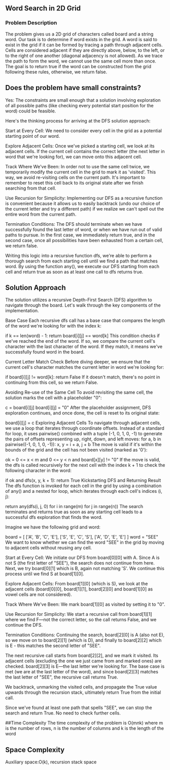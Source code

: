 ## Word Search in 2D Grid

### Problem Description
The problem gives us a 2D grid of characters called board and a string word. Our task is to determine if word exists in the grid. A word is said to exist in the grid if it can be formed by tracing a path through adjacent cells. Cells are considered adjacent if they are directly above, below, to the left, or to the right of one another (diagonal adjacency is not allowed). As we trace the path to form the word, we cannot use the same cell more than once. The goal is to return true if the word can be constructed from the grid following these rules, otherwise, we return false.

## Does the problem have small constraints?

Yes: The constraints are small enough that a solution involving exploration of all possible paths (like checking every potential start position for the word) could be feasible.

Here's the thinking process for arriving at the DFS solution approach:

Start at Every Cell: We need to consider every cell in the grid as a potential starting point of our word.

Explore Adjacent Cells: Once we've picked a starting cell, we look at its adjacent cells. If the current cell contains the correct letter (the next letter in word that we're looking for), we can move onto this adjacent cell.

Track Where We've Been: In order not to use the same cell twice, we temporarily modify the current cell in the grid to mark it as 'visited'. This way, we avoid re-visiting cells on the current path. It's important to remember to reset this cell back to its original state after we finish searching from that cell.

Use Recursion for Simplicity: Implementing our DFS as a recursive function is convenient because it allows us to easily backtrack (undo our choice of the current letter and try a different path) if we realize we can't spell out the entire word from the current path.

Termination Conditions: The DFS should terminate when we have successfully found the last letter of word, or when we have run out of valid paths to pursue. In the first case, we immediately return true, and in the second case, once all possibilities have been exhausted from a certain cell, we return false.

Writing this logic into a recursive function dfs, we're able to perform a thorough search from each starting cell until we find a path that matches word. By using the function any(), we execute our DFS starting from each cell and return true as soon as at least one call to dfs returns true.

## Solution Approach
The solution utilizes a recursive Depth-First Search (DFS) algorithm to navigate through the board. Let's walk through the key components of the implementation.

Base Case
Each recursive dfs call has a base case that compares the length of the word we're looking for with the index k:

if k == len(word) - 1:
    return board[i][j] == word[k]
This condition checks if we've reached the end of the word. If so, we compare the current cell's character with the last character of the word. If they match, it means we've successfully found word in the board.

Current Letter Match Check
Before diving deeper, we ensure that the current cell's character matches the current letter in word we're looking for:

if board[i][j] != word[k]:
    return False
If it doesn't match, there's no point in continuing from this cell, so we return False.

Avoiding Re-use of the Same Cell
To avoid revisiting the same cell, the solution marks the cell with a placeholder "0":

c = board[i][j]
board[i][j] = "0"
After the placeholder assignment, DFS exploration continues, and once done, the cell is reset to its original state:

board[i][j] = c
Exploring Adjacent Cells
To navigate through adjacent cells, we use a loop that iterates through coordinate offsets. Instead of a standard for loop, it uses pairwise() combined with a tuple (-1, 0, 1, 0, -1) to generate the pairs of offsets representing up, right, down, and left moves:
for a, b in pairwise((-1, 0, 1, 0, -1)):
    x, y = i + a, j + b
The move is valid if it's within the bounds of the grid and the cell has not been visited (marked as '0'):

ok = 0 <= x < m and 0 <= y < n and board[x][y] != "0"
If the move is valid, the dfs is called recursively for the next cell with the index k + 1 to check the following character in the word:

if ok and dfs(x, y, k + 1):
    return True
Kickstarting DFS and Returning Result
The dfs function is invoked for each cell in the grid by using a combination of any() and a nested for loop, which iterates through each cell's indices (i, j):

return any(dfs(i, j, 0) for i in range(m) for j in range(n))
The search terminates and returns true as soon as any starting cell leads to a successful dfs exploration that finds the word.

Imagine we have the following grid and word:

board = [
    ['A', 'B', 'C', 'E'],
    ['S', 'E', 'C', 'S'],
    ['A', 'D', 'E', 'E']
]
word = "SEE"
We want to know whether we can find the word "SEE" in the grid by moving to adjacent cells without reusing any cell.

Start at Every Cell: We initiate our DFS from board[0][0] with A. Since A is not S (the first letter of "SEE"), the search does not continue from here. Next, we try board[0][1] which is B, again not matching 'S'. We continue this process until we find S at board[1][0].

Explore Adjacent Cells: From board[1][0] (which is S), we look at the adjacent cells (board[0][0], board[1][1], board[2][0] and board[1][0] as vowel cells are not considered).

Track Where We've Been: We mark board[1][0] as visited by setting it to "0".

Use Recursion for Simplicity: We start a recursive call from board[1][1] where we find F—not the correct letter, so the call returns False, and we continue the DFS.

Termination Conditions: Continuing the search, board[2][0] is A (also not E), so we move on to board[2][1] (which is D), and finally to board[2][2] which is E - this matches the second letter of "SEE".

The next recursive call starts from board[2][2], and we mark it visited. Its adjacent cells (excluding the one we just came from and marked ones) are checked. board[2][3] is E—the last letter we're looking for.
The base case is met (we are at the last letter of the word), and since board[2][3] matches the last letter of "SEE", the recursive call returns True.

We backtrack, unmarking the visited cells, and propagate the True value upwards through the recursion stack, ultimately return True from the initial call.

Since we've found at least one path that spells "SEE", we can stop the search and return True. No need to check further cells.

##Time Complexity
The time complexity of the problem is O(m*n*k) where m is the number of rows, n is the number of columns and k is the length of the word

 ## Space Complexity 
 Auxiliary space:O(k), recursion stack space 
